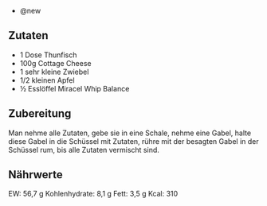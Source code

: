 - @new

## Zutaten
- 1 Dose Thunfisch
- 100g Cottage Cheese
- 1 sehr kleine Zwiebel
- 1/2 kleinen Apfel
- ½ Esslöffel Miracel Whip Balance

## Zubereitung
Man nehme alle Zutaten, gebe sie in eine Schale, nehme eine Gabel, halte diese Gabel in die Schüssel mit Zutaten,
rühre mit der besagten Gabel in der Schüssel rum, bis alle Zutaten vermischt sind.

## Nährwerte
EW: 56,7 g
Kohlenhydrate: 8,1 g
Fett: 3,5 g
Kcal: 310

